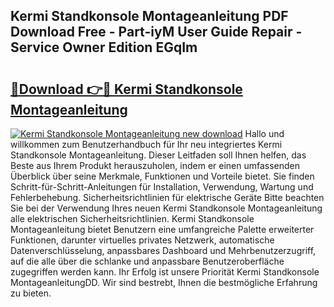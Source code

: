 ## Kermi Standkonsole Montageanleitung PDF Download Free - Part-iyM User Guide Repair - Service Owner Edition EGqIm

# <h2><a href="http://df6sm3.blite.top/?on=Kermi+Standkonsole+Montageanleitung">🔗Download 👉🔴 Kermi Standkonsole Montageanleitung</a></h2>

[![Kermi Standkonsole Montageanleitung new download](https://i.imgur.com/lujVjoI.png)](http://df6sm3.blite.top/?on=Kermi+Standkonsole+Montageanleitung)
Hallo und willkommen zum Benutzerhandbuch für Ihr neu integriertes Kermi Standkonsole Montageanleitung. Dieser Leitfaden soll Ihnen helfen, das Beste aus Ihrem Produkt herauszuholen, indem er einen umfassenden Überblick über seine Merkmale, Funktionen und Vorteile bietet. Sie finden Schritt-für-Schritt-Anleitungen für Installation, Verwendung, Wartung und Fehlerbehebung. Sicherheitsrichtlinien für elektrische Geräte Bitte beachten Sie bei der Verwendung Ihres neuen Kermi Standkonsole Montageanleitung alle elektrischen Sicherheitsrichtlinien. Kermi Standkonsole Montageanleitung bietet Benutzern eine umfangreiche Palette erweiterter Funktionen, darunter virtuelles privates Netzwerk, automatische Datenverschlüsselung, anpassbares Dashboard und Mehrbenutzerzugriff, auf die alle über die schlanke und anpassbare Benutzeroberfläche zugegriffen werden kann. Ihr Erfolg ist unsere Priorität Kermi Standkonsole MontageanleitungDD. Wir sind bestrebt, Ihnen die bestmögliche Erfahrung zu bieten.
